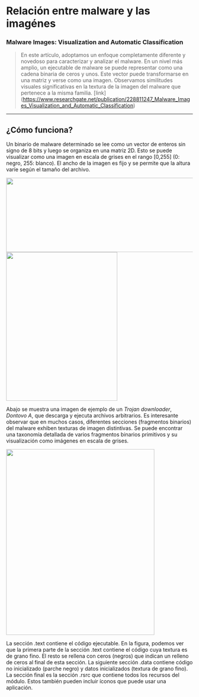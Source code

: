 # Relación entre malware y las imagénes

### Malware Images: Visualization and Automatic Classification
> En este artículo, adoptamos un enfoque completamente diferente y novedoso para caracterizar y analizar el malware. 
En un nivel más amplio, un ejecutable de malware se puede representar como una cadena binaria de ceros y unos. Este vector
puede transformarse en una matriz y verse como una imagen. Observamos similitudes visuales significativas en la textura de la
imagen del malware que pertenece a la misma familia.
[link] (https://www.researchgate.net/publication/228811247_Malware_Images_Visualization_and_Automatic_Classification)
***
## ¿Cómo funciona?

Un binario de malware determinado se lee como un vector de enteros sin signo de 8 bits y luego se organiza en una matriz 2D. 
Esto se puede visualizar como una imagen en escala de grises en el rango [0,255] (0: negro, 255: blanco). El ancho de la imagen 
es fijo y se permite que la altura varíe según el tamaño del archivo.

<img src="https://bbs.kanxue.com/upload/attach/202202/835440_NFBZ6TBM3993Z36.jpg" width="600" height="200" />
<img src="https://bbs.kanxue.com/upload/attach/202202/835440_UYUB8CGVDBBNCJC.jpg" width="300" height="400" />

Abajo se muestra una imagen de ejemplo de un *Trojan downloader*, *Dontovo A*, que descarga y ejecuta archivos arbitrarios. 
Es interesante observar que en muchos casos, diferentes secciones (fragmentos binarios) del malware exhiben texturas
de imagen distintivas. Se puede encontrar una taxonomía detallada de varios fragmentos binarios primitivos y su visualización como imágenes
en escala de grises.

<img src="https://bbs.kanxue.com/upload/attach/202202/835440_W2AXHCUQJDXDWAN.jpg" width="400" height="500" />

La sección .text contiene el código ejecutable. En la figura, podemos ver que la primera parte de la sección .text contiene el código cuya textura
es de grano fino. El resto se rellena con ceros (negros) que indican un relleno de ceros al final de esta sección. La siguiente sección .data contiene 
código no inicializado (parche negro) y datos inicializados (textura de grano fino). La sección final es la sección .rsrc que contiene todos los
recursos del módulo. Estos también pueden incluir íconos que puede usar una aplicación.
